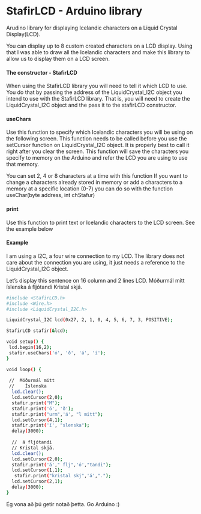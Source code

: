 # StafirLCD - Arduino library
Arudino library for displaying Icelandic characters on a Liquid Crystal Display(LCD).

You can display up to 8 custom created characters on a LCD display.  Using that I was able to draw all the Icelandic characters and make this library to allow us to display them on a LCD screen.

#### The constructor - StafirLCD
When using the StafirLCD library you will need to tell it which LCD to use.  
You do that by passing the address of the LiquidCrystal_I2C object you 
intend to use with the StafirLCD library.  That is,  you will need to create 
the LiquidCrystal_I2C object and the pass it to the stafirLCD constructor. 

#### useChars
Use this function to specify which Icelandic characters you will be using on the following screen.  This function needs to be called before you use the setCursor function on LiquidCrystal_I2C object.  It is properly best to call it right after you clear the screen. This function will save the characters you specify to memory on the Arduino and refer the LCD you are using to use that memory.

You can set 2, 4 or 8 characters at a time with this function
If you want to change a characters already stored in memory or add a characters to a memory at a specific location (0-7) you can do so with the function 
useChar(byte address, int chStafur) 


#### print
Use this function to print text or Icelandic characters to the LCD screen.  See the example below

#### Example
I am using a I2C, a four wire connection to my LCD.  The library does not care about the connection you are using, it just needs a reference to the  LiquidCrystal_I2C object.

Let’s display this sentence on 16 column and 2 lines LCD. 
Móðurmál mitt íslenska á fljótandi Kristal skjá.

 ```sh
#include <StafirLCD.h>
#include <Wire.h> 
#include <LiquidCrystal_I2C.h>

LiquidCrystal_I2C lcd(0x27, 2, 1, 0, 4, 5, 6, 7, 3, POSITIVE);

StafirLCD stafir(&lcd);

void setup() {
  lcd.begin(16,2);
  stafir.useChars('ó', 'ð', 'á', 'í');
}

void loop() {
  
  //  Móðurmál mitt 
  //    Íslenska
   lcd.clear();
   lcd.setCursor(2,0);
   stafir.print("M");
   stafir.print('ó', 'ð');
   stafir.print("urm",'á', "l mitt");
   lcd.setCursor(4,1);
   stafir.print('í', "slenska");
   delay(3000);
   
   //  á fljótandi   
   // Kristal skjá. 
   lcd.clear();
   lcd.setCursor(2,0);
   stafir.print('á'," flj",'ó',"tandi");
   lcd.setCursor(1,1);
    stafir.print("kristal skj",'á',"."); 
   lcd.setCursor(2,1);
   delay(3000);
}
 ```

Ég vona að þú getir notað þetta.  Go Arduino :)

